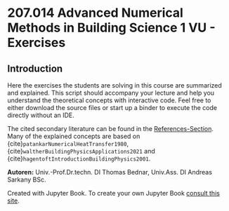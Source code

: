 # 207.014 Advanced Numerical Methods in Building Science 1 VU - Exercises

## Introduction

Here the exercises the students are solving in this course are summarized and explained. This script should
accompany your lecture and help you understand the theoretical concepts with interactive code. Feel
free to either download the source files or start up a binder to execute the code directly without an IDE.

The cited secondary literature can be found in the [References-Section](References.md). Many of the explained concepts
are based on {cite}`patankarNumericalHeatTransfer1980`, {cite}`waltherBuildingPhysicsApplications2021` and
{cite}`hagentoftIntroductionBuildingPhysics2001`.

**Autoren:** Univ.-Prof.Dr.techn. DI Thomas Bednar, Univ.Ass. DI Andreas Sarkany BSc.

Created with Jupyter Book. To create your own Jupyter
Book [consult this site](https://jupyterbook.org/en/stable/intro.html).

```{tableofcontents}
```
